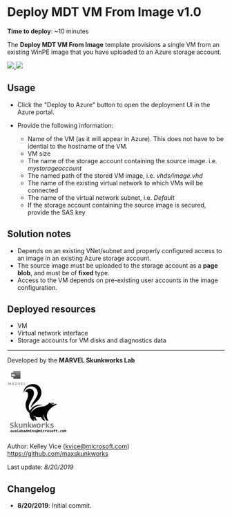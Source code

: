﻿# Deploy MDT VM From Image v1.0

**Time to deploy**: ~10 minutes

The **Deploy MDT VM From Image** template provisions a single VM from an existing WinPE image that you have uploaded to an Azure storage account.

<a href="https://portal.azure.com/#create/Microsoft.Template/uri/https%3A%2F%2Fraw.githubusercontent.com%2Fmaxskunkworks%2Farm%2Fmaster%2FMDT-VM-from-image%2Fazuredeploy.json" target="_blank">
<img src="http://azuredeploy.net/deploybutton.png"/>
</a>
<a href="http://armviz.io/#/?load=https%3A%2F%2Fraw.githubusercontent.com%2Fmaxskunkworks%2Farm%2Fmaster%2FMDT-VM-from-image%2Fazuredeploy.json" target="_blank">
<img src="http://armviz.io/visualizebutton.png"/>
</a>

## Usage

+ Click the "Deploy to Azure" button to open the deployment UI in the Azure portal.
+ Provide the following information:

  + Name of the VM (as it will appear in Azure). This does not have to be idential to the hostname of the VM.
  + VM size
  + The name of the storage account containing the source image. i.e. _mystorageaccount_
  + The named path of the stored VM image, i.e. _vhds/image.vhd_
  + The name of the existing virtual network to which VMs will be connected
  + The name of the virtual network subnet, i.e. _Default_
  + If the storage account containing the source image is secured, provide the SAS key

## Solution notes

+ Depends on an existing VNet/subnet and properly configured access to an image in an existing Azure storage account.
+ The source image must be uploaded to the storage account as a **page blob**, and must be of **fixed** type.
+ Access to the VM depends on pre-existing user accounts in the image configuration.

## Deployed resources

+ VM
+ Virtual network interface
+ Storage accounts for VM disks and diagnostics data

___
Developed by the **MARVEL Skunkworks Lab**

![alt text](../common/images/maxskunkworkslogo-small.jpg "MARVEL Skunkworks")

Author: Kelley Vice (kvice@microsoft.com)  
https://github.com/maxskunkworks

Last update: _8/20/2019_

## Changelog

+ **8/20/2019**:  Initial commit.
